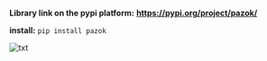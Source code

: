 
**Library link on the pypi platform:** **https://pypi.org/project/pazok/**


**install:** `pip install pazok`


![txt](https://j.top4top.io/p_311210ur10.png)
